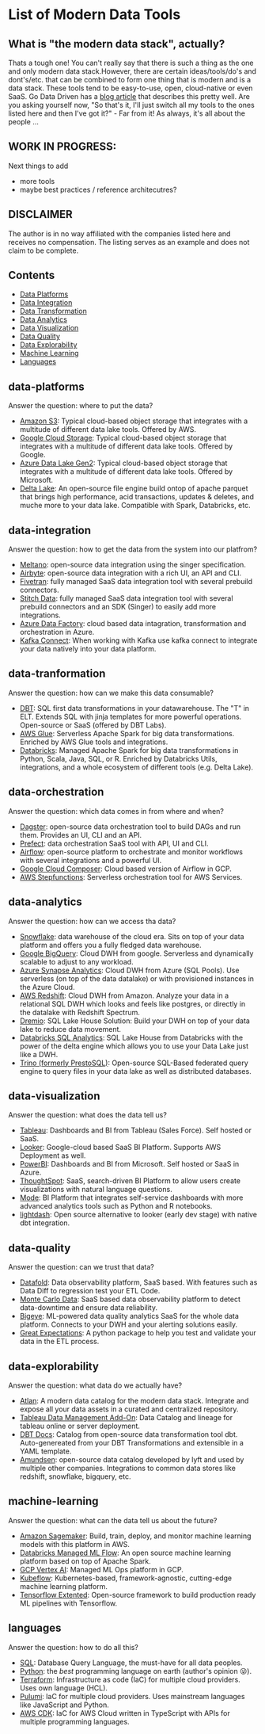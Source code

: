 # List of Modern Data Tools
## What is "the modern data stack", actually?
Thats a tough one!  You can't really say that there is such a thing as the one and only modern data stack.However, there are certain ideas/tools/do's and dont's/etc. that can be combined to form one thing that is modern and is a data stack. These tools tend to be easy-to-use, open, cloud-native or even SaaS. Go Data Driven has a [blog article](https://godatadriven.com/blog/modern-data-stack-the-road-to-democratizing-data/) that describes this pretty well. Are you asking yourself now, "So that's it, I'll just switch all my tools to the ones listed here and then I've got it?" - Far from it! As always, it's all about the people ...

## WORK IN PROGRESS:
Next things to add
- more tools
- maybe best practices / reference architecutres?

## DISCLAIMER
The author is in no way affiliated with the companies listed here and receives no compensation. The listing serves as an example and does not claim to be complete.

## Contents

- [Data Platforms](#data-platforms)
- [Data Integration](#data-integration)
- [Data Transformation](#data-tranformation)
- [Data Analytics](#data-analytics)
- [Data Visualization](#data-visualization)
- [Data Quality](#data-quality)
- [Data Explorability](#data-explorability)
- [Machine Learning](#machine-learning)
- [Languages](#languages)

## data-platforms
Answer the question: where to put the data?


- [Amazon S3](https://aws.amazon.com/s3/): Typical cloud-based object storage that integrates with a multitude of different data lake tools. Offered by AWS.
- [Google Cloud Storage](https://cloud.google.com/storage): Typical cloud-based object storage that integrates with a multitude of different data lake tools. Offered by Google.
- [Azure Data Lake Gen2](https://docs.microsoft.com/en-us/azure/storage/blobs/data-lake-storage-introduction): Typical cloud-based object storage that integrates with a multitude of different data lake tools. Offered by Microsoft.
- [Delta Lake](https://delta.io/): An open-source file engine build ontop of apache parquet that brings high performance, acid transactions, updates & deletes, and muche more to your data lake. Compatible with Spark, Databricks, etc. 

## data-integration
Answer the question: how to get the data from the system into our platfrom?


- [Meltano](https://meltano.com/): open-source data integration using the singer specification.
- [Airbyte](https://airbyte.io/): open-source data integration with a rich UI, an API and CLI.
- [Fivetran](https://fivetran.com/): fully managed SaaS data integration tool with several prebuild connectors.
- [Stitch Data](https://www.stitchdata.com/): fully managed SaaS data integration tool with several prebuild connectors and an SDK (Singer) to easily add more integrations.
- [Azure Data Factory](https://docs.microsoft.com/en-us/azure/data-factory/quickstart-create-data-factory-portal): cloud based data intagration, transformation and orchestration in Azure.
- [Kafka Connect](https://docs.confluent.io/platform/current/connect/index.html#:~:text=Kafka%20Connect%20is%20a%20free,Kafka%20Connect%20for%20Confluent%20Platform.): When working with Kafka use kafka connect to integrate your data natively into your data platform.

## data-tranformation
Answer the question: how can we make this data consumable?


- [DBT](https://www.getdbt.com/): SQL first data transformations in your datawarehouse. The "T" in ELT. Extends SQL with jinja templates for more powerful operations. Open-source or SaaS (offered by DBT Labs).
- [AWS Glue](https://aws.amazon.com/glue/?whats-new-cards.sort-by=item.additionalFields.postDateTime&whats-new-cards.sort-order=desc): Serverless Apache Spark for big data transformations. Enriched by AWS Glue tools and integrations.
- [Databricks](https://databricks.com/): Managed Apache Spark for big data transformations in Python, Scala, Java, SQL, or R. Enriched by Databricks Utils, integrations, and a whole ecosystem of different tools (e.g. Delta Lake). 


## data-orchestration
Answer the question: which data comes in from where and when?

- [Dagster](https://dagster.io/): open-source data orchestration tool to build DAGs and run them. Provides an UI, CLI and an API. 
- [Prefect](https://www.prefect.io/): data orchestration SaaS tool with API, UI and CLI.
- [Airflow](https://airflow.apache.org/): open-source platform to orchestrate and monitor workflows with several integrations and a powerful UI.
- [Google Cloud Composer](https://cloud.google.com/composer): Cloud based version of Airflow in GCP.
- [AWS Stepfunctions](https://aws.amazon.com/step-functions/): Serverless orchestration tool for AWS Services.

## data-analytics
Answer the question: how can we access tha data?

- [Snowflake](https://www.snowflake.com/): data warehouse of the cloud era. Sits on top of your data platform and offers you a fully fledged data warehouse. 
- [Google BigQuery](https://cloud.google.com/bigquery): Cloud DWH from google. Serverless and dynamically scalable to adjust to any workload. 
- [Azure Synapse Analytics](https://azure.microsoft.com/en-us/services/synapse-analytics/): Cloud DWH from Azure (SQL Pools). Use serverless (on top of the data datalake) or with provisioned instances in the Azure Cloud.
- [AWS Redshift](https://aws.amazon.com/redshift/): Cloud DWH from Amazon. Analyze your data in a relational SQL DWH which looks and feels like postgres, or directly in the datalake with Redshift Spectrum. 
- [Dremio](https://www.dremio.com/): SQL Lake House Solution: Build your DWH on top of your data lake to reduce data movement. 
- [Databricks SQL Analytics](https://databricks.com/product/databricks-sql): SQL Lake House from Databricks with the power of the delta engine which allows you to use your Data Lake just like a DWH. 
- [Trino (formerly PrestoSQL)](https://trino.io/): Open-source SQL-Based federated query engine to query files in your data lake as well as distributed databases.


## data-visualization
Answer the question: what does the data tell us?

- [Tableau](https://www.tableau.com/): Dashboards and BI from Tableau (Sales Force). Self hosted or SaaS.
- [Looker](https://looker.com/): Google-cloud based SaaS BI Platform. Supports AWS Deployment as well. 
- [PowerBI](https://powerbi.microsoft.com/en-us/): Dashboards and BI from Microsoft. Self hosted or SaaS in Azure.
- [ThoughtSpot](https://www.thoughtspot.com/): SaaS, search-driven BI Platform to allow users create visualizations with natural language questions.
- [Mode](https://mode.com/reports-and-dashboards/): BI Platform that integrates self-service dashboards with more advanced analytics tools such as Python and R notebooks. 
- [lightdash](https://github.com/lightdash/lightdash): Open source alternative to looker (early dev stage) with native dbt integration.

## data-quality
Answer the question: can we trust that data?

- [Datafold](https://www.datafold.com/): Data observability platform, SaaS based. With features such as Data Diff to regression test your ETL Code. 
- [Monte Carlo Data](https://www.montecarlodata.com/): SaaS based data observability platform to detect data-downtime and ensure data reliability. 
- [Bigeye](https://www.bigeye.com/product/getting-started): ML-powered data quality analytics SaaS for the whole data platform. Connects to your DWH and your alerting solutions easily.
- [Great Expectations](https://greatexpectations.io/): A python package to help you test and validate your data in the ETL process.  

## data-explorability
Answer the question: what data do we actually have?

- [Atlan](https://atlan.com/platform/data-catalog/): A modern data catalog for the modern data stack. Integrate and expose all your data assets in a curated and centralized repository. 
- [Tableau Data Management Add-On](https://www.tableau.com/products/add-ons/data-management): Data Catalog and lineage for tableau online or server deployment.
- [DBT Docs](https://docs.getdbt.com/reference/artifacts/catalog-json): Catalog from open-source data transformation tool dbt. Auto-genereated from your DBT Transformations and extensible in a YAML template.
- [Amundsen](https://www.amundsen.io/): open-source data catalog developed by lyft and used by multiple other companies.  Integrations to common data stores like redshift, snowflake, bigquery, etc.  

## machine-learning
Answer the question: what can the data tell us about the future?


- [Amazon Sagemaker](https://aws.amazon.com/sagemaker/): Build, train, deploy, and monitor machine learning models with this platform in AWS.
- [Databricks Managed ML Flow](https://databricks.com/product/managed-mlflow): An open source machine learning platform based on top of Apache Spark.
- [GCP Vertex AI](https://cloud.google.com/vertex-ai): Managed ML Ops platform in GCP.
- [Kubeflow](https://www.kubeflow.org/): Kubernetes-based, framework-agnostic, cutting-edge machine learning platform.
- [Tensorflow Extented](https://www.tensorflow.org/tfx): Open-source framework to build production ready ML pipelines with Tensorflow.

## languages
Answer the question: how to do all this?


- [SQL](https://en.wikipedia.org/wiki/SQL): Database Query Language, the must-have for all data peoples.
- [Python](https://www.python.org/): the *best* programming language on earth (author's opinion 😜).
- [Terraform](https://www.terraform.io/): Infrastructure as code (IaC) for multiple cloud providers. Uses own language (HCL).
- [Pulumi](https://www.pulumi.com/): IaC for multiple cloud providers. Uses mainstream languages like JavaScript and Python.
- [AWS CDK](https://github.com/aws/aws-cdk): IaC for AWS Cloud written in TypeScript with APIs for multiple programming languages.

